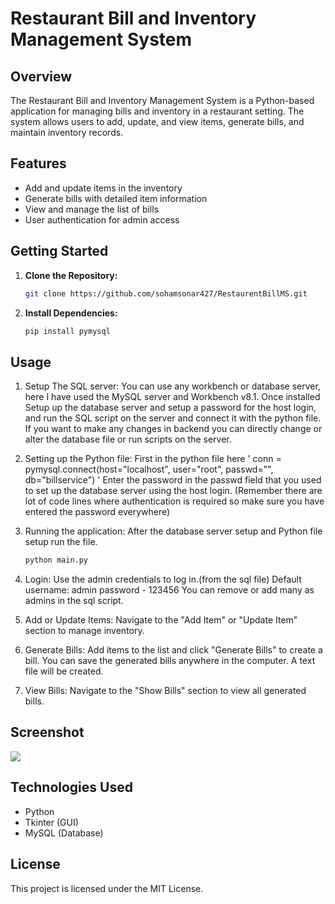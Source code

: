 # Restaurant Bill and Inventory Management System

## Overview

The Restaurant Bill and Inventory Management System is a Python-based application for managing bills and inventory in a restaurant setting.
The system allows users to add, update, and view items, generate bills, and maintain inventory records.

## Features

- Add and update items in the inventory
- Generate bills with detailed item information
- View and manage the list of bills
- User authentication for admin access

## Getting Started

1. **Clone the Repository:**
   ```bash
   git clone https://github.com/sohamsonar427/RestaurentBillMS.git

2. **Install Dependencies:**
   ```bash
   pip install pymysql

## Usage

1. Setup The SQL server:
You can use any workbench or database server, here I have used the MySQL server and Workbench v8.1.
Once installed Setup up the database server and setup a password for the host login, and run the SQL script on the server and connect it with the python file.
If you want to make any changes in backend you can directly change or alter the database file or run scripts on the server.

2. Setting up the Python file:
First in the python file here ' conn = pymysql.connect(host="localhost", user="root", passwd="", db="billservice") '
Enter the password in the passwd field that you used to set up the database server using the host login. (Remember there are lot of code lines where 
authentication is required so make sure you have entered the password everywhere)

3. Running the application:
After the database server setup and Python file setup run the file.
   ```bash
   python main.py

4. Login:
Use the admin credentials to log in.(from the sql file)
Default username: admin
password - 123456
You can remove or add many as admins in the sql script.

5. Add or Update Items:
Navigate to the "Add Item" or "Update Item" section to manage inventory.

6. Generate Bills:
Add items to the list and click "Generate Bills" to create a bill.
You can save the generated bills anywhere in the computer.
A text file will be created.

7. View Bills:
Navigate to the "Show Bills" section to view all generated bills.

## Screenshot
![](https://github.com/sohamsonar427/RestaurentBillMS/blob/main/SS.jpg)
## Technologies Used
* Python
* Tkinter (GUI)
* MySQL (Database)

## License
This project is licensed under the MIT License.
